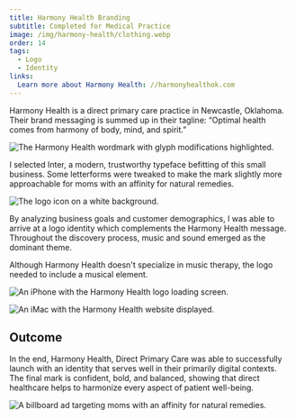 ```yaml
---
title: Harmony Health Branding
subtitle: Completed for Medical Practice
image: /img/harmony-health/clothing.webp
order: 14
tags:
  - Logo
  - Identity
links:
  Learn more about Harmony Health: //harmonyhealthok.com
---
```


Harmony Health is a direct primary care practice in Newcastle, Oklahoma. Their
brand messaging is summed up in their tagline: “Optimal health comes from harmony of body, mind, and spirit.”

![The Harmony Health wordmark with glyph modifications highlighted.](/img/harmony-health/wordmark.webp)

I selected Inter, a modern, trustworthy typeface befitting of this small
business. Some letterforms were tweaked to make the mark slightly more
approachable for moms with an affinity for natural remedies.

![The logo icon on a white background.](/img/harmony-health/icon.webp)

By analyzing business goals and customer demographics, I was able to arrive at a
logo identity which complements the Harmony Health message. Throughout the
discovery process, music and sound emerged as the dominant theme.

Although Harmony Health doesn't specialize in music therapy, the logo needed to
include a musical element.

![An iPhone with the Harmony Health logo loading screen.](/img/harmony-health/iphone.webp)

![An iMac with the Harmony Health website displayed.](/img/harmony-health/website.webp)

## Outcome

In the end, Harmony Health, Direct Primary Care was able to successfully launch
with an identity that serves well in their primarily digital contexts. The final
mark is confident, bold, and balanced, showing that direct healthcare helps to
harmonize every aspect of patient well-being.

![A billboard ad targeting moms with an affinity for natural remedies.](/img/harmony-health/billboard.webp)
